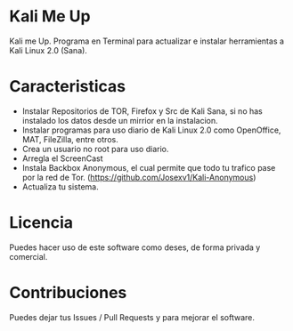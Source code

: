 # Kali Me Up
Kali me Up. Programa en Terminal para actualizar e instalar herramientas a Kali Linux 2.0 (Sana).

# Caracteristicas
- Instalar Repositorios de TOR, Firefox y Src de Kali Sana, si no has instalado los datos desde un mirrior en la instalacion.
- Instalar programas para uso diario de Kali Linux 2.0 como OpenOffice, MAT, FileZilla, entre otros.
- Crea un usuario no root para uso diario.
- Arregla el ScreenCast
- Instala Backbox Anonymous, el cual permite que todo tu trafico pase por la red de Tor. (https://github.com/Josexv1/Kali-Anonymous)
- Actualiza tu sistema.

# Licencia
Puedes hacer uso de este software como deses, de forma privada y comercial.

# Contribuciones
Puedes dejar tus Issues / Pull Requests y para mejorar el software.

